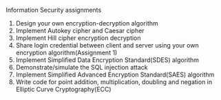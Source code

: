 Information Security assignments
<ol>
<li> Design your own encryption-decryption algorithm
<li> Implement Autokey cipher and Caesar cipher
<li> Implement Hill cipher encryption decryption
<li> Share login credential between client and server using your own encryption algorithm(Assignment 1)
<li> Implement Simplified Data Encryption Standard(SDES) algorithm
<li> Demonstrate/simulate the SQL injection attack
<li> Implement Simplified Advanced Encryption Standard(SAES) algorithm
<li> Write code for point addition, multiplication, doubling and negation in Elliptic Curve Cryptography(ECC)
</ol>
